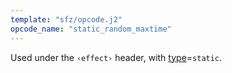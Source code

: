 ```yaml
---
template: "sfz/opcode.j2"
opcode_name: "static_random_maxtime"
---
```

Used under the `‹effect›` header, with [type]=`static`.


[type]: type.md#static
